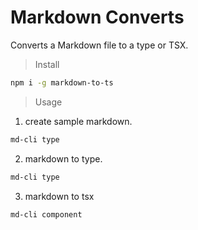 # Markdown Converts

Converts a Markdown file to a type or TSX.

> Install

```bash
npm i -g markdown-to-ts
```

> Usage

1. create sample markdown.
```bash
md-cli type
```

2. markdown to type.
```bash
md-cli type
```

3. markdown to tsx
```bash
md-cli component
```
